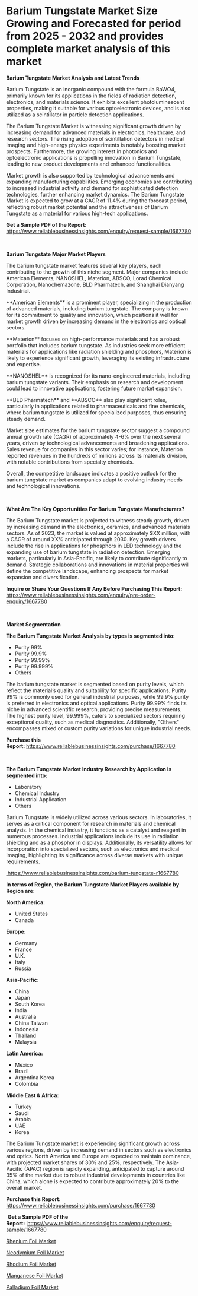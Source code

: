 <p><h1>Barium Tungstate Market Size Growing and Forecasted for period from 2025 - 2032 and provides complete market analysis of this market</h1></p><p><strong>Barium Tungstate Market Analysis and Latest Trends</strong></p>
<p><p>Barium Tungstate is an inorganic compound with the formula BaWO4, primarily known for its applications in the fields of radiation detection, electronics, and materials science. It exhibits excellent photoluminescent properties, making it suitable for various optoelectronic devices, and is also utilized as a scintillator in particle detection applications.</p><p>The Barium Tungstate Market is witnessing significant growth driven by increasing demand for advanced materials in electronics, healthcare, and research sectors. The rising adoption of scintillation detectors in medical imaging and high-energy physics experiments is notably boosting market prospects. Furthermore, the growing interest in photonics and optoelectronic applications is propelling innovation in Barium Tungstate, leading to new product developments and enhanced functionalities.</p><p>Market growth is also supported by technological advancements and expanding manufacturing capabilities. Emerging economies are contributing to increased industrial activity and demand for sophisticated detection technologies, further enhancing market dynamics. The Barium Tungstate Market is expected to grow at a CAGR of 11.4% during the forecast period, reflecting robust market potential and the attractiveness of Barium Tungstate as a material for various high-tech applications.</p></p>
<p><strong>Get a Sample PDF of the Report:&nbsp;</strong> <a href="https://www.reliablebusinessinsights.com/enquiry/request-sample/1667780?utm_campaign=100&utm_medium=2&utm_source=Github&utm_content=ia&utm_term=07032025&utm_id=barium-tungstate">https://www.reliablebusinessinsights.com/enquiry/request-sample/1667780</a></p>
<p>&nbsp;</p>
<p><strong>Barium Tungstate Major Market Players</strong></p>
<p><p>The barium tungstate market features several key players, each contributing to the growth of this niche segment. Major companies include American Elements, NANOSHEL, Materion, ABSCO, Lorad Chemical Corporation, Nanochemazone, BLD Pharmatech, and Shanghai Dianyang Industrial.</p><p>**American Elements** is a prominent player, specializing in the production of advanced materials, including barium tungstate. The company is known for its commitment to quality and innovation, which positions it well for market growth driven by increasing demand in the electronics and optical sectors.</p><p>**Materion** focuses on high-performance materials and has a robust portfolio that includes barium tungstate. As industries seek more efficient materials for applications like radiation shielding and phosphors, Materion is likely to experience significant growth, leveraging its existing infrastructure and expertise.</p><p>**NANOSHEL** is recognized for its nano-engineered materials, including barium tungstate variants. Their emphasis on research and development could lead to innovative applications, fostering future market expansion. </p><p>**BLD Pharmatech** and **ABSCO** also play significant roles, particularly in applications related to pharmaceuticals and fine chemicals, where barium tungstate is utilized for specialized purposes, thus ensuring steady demand.</p><p>Market size estimates for the barium tungstate sector suggest a compound annual growth rate (CAGR) of approximately 4-6% over the next several years, driven by technological advancements and broadening applications. Sales revenue for companies in this sector varies; for instance, Materion reported revenues in the hundreds of millions across its materials division, with notable contributions from specialty chemicals.</p><p>Overall, the competitive landscape indicates a positive outlook for the barium tungstate market as companies adapt to evolving industry needs and technological innovations.</p></p>
<p>&nbsp;</p>
<p><strong>What Are The Key Opportunities For Barium Tungstate Manufacturers?</strong></p>
<p><p>The Barium Tungstate market is projected to witness steady growth, driven by increasing demand in the electronics, ceramics, and advanced materials sectors. As of 2023, the market is valued at approximately $XX million, with a CAGR of around XX% anticipated through 2030. Key growth drivers include the rise in applications for phosphors in LED technology and the expanding use of barium tungstate in radiation detection. Emerging markets, particularly in Asia-Pacific, are likely to contribute significantly to demand. Strategic collaborations and innovations in material properties will define the competitive landscape, enhancing prospects for market expansion and diversification.</p></p>
<p><strong>Inquire or Share Your Questions If Any Before Purchasing This Report:</strong> <a href="https://www.reliablebusinessinsights.com/enquiry/pre-order-enquiry/1667780?utm_campaign=100&utm_medium=2&utm_source=Github&utm_content=ia&utm_term=07032025&utm_id=barium-tungstate">https://www.reliablebusinessinsights.com/enquiry/pre-order-enquiry/1667780</a></p>
<p>&nbsp;</p>
<p><strong>Market Segmentation</strong></p>
<p><strong>The Barium Tungstate Market Analysis by types is segmented into:</strong></p>
<p><ul><li>Purity 99%</li><li>Purity 99.9%</li><li>Purity 99.99%</li><li>Purity 99.999%</li><li>Others</li></ul></p>
<p><p>The barium tungstate market is segmented based on purity levels, which reflect the material’s quality and suitability for specific applications. Purity 99% is commonly used for general industrial purposes, while 99.9% purity is preferred in electronics and optical applications. Purity 99.99% finds its niche in advanced scientific research, providing precise measurements. The highest purity level, 99.999%, caters to specialized sectors requiring exceptional quality, such as medical diagnostics. Additionally, "Others" encompasses mixed or custom purity variations for unique industrial needs.</p></p>
<p><strong>Purchase this Report:&nbsp;</strong><a href="https://www.reliablebusinessinsights.com/purchase/1667780?utm_campaign=100&utm_medium=2&utm_source=Github&utm_content=ia&utm_term=07032025&utm_id=barium-tungstate">https://www.reliablebusinessinsights.com/purchase/1667780</a></p>
<p>&nbsp;</p>
<p><strong>The Barium Tungstate Market Industry Research by Application is segmented into:</strong></p>
<p><ul><li>Laboratory</li><li>Chemical Industry</li><li>Industrial Application</li><li>Others</li></ul></p>
<p><p>Barium Tungstate is widely utilized across various sectors. In laboratories, it serves as a critical component for research in materials and chemical analysis. In the chemical industry, it functions as a catalyst and reagent in numerous processes. Industrial applications include its use in radiation shielding and as a phosphor in displays. Additionally, its versatility allows for incorporation into specialized sectors, such as electronics and medical imaging, highlighting its significance across diverse markets with unique requirements.</p></p>
<p><a href="https://www.reliablebusinessinsights.com/barium-tungstate-r1667780?utm_campaign=100&utm_medium=2&utm_source=Github&utm_content=ia&utm_term=07032025&utm_id=barium-tungstate">&nbsp;https://www.reliablebusinessinsights.com/barium-tungstate-r1667780</a></p>
<p><strong>In terms of Region, the Barium Tungstate Market Players available by Region are:</strong></p>
<p>
    <p> <strong> North America: </strong>
        <ul>
            <li>United States</li>
            <li>Canada</li>
        </ul>
        </p> 
    <p> <strong> Europe: </strong>
        <ul>
            <li>Germany</li>
            <li>France</li>
            <li>U.K.</li>
            <li>Italy</li>
            <li>Russia</li>
        </ul>
        </p> 
    <p> <strong> Asia-Pacific: </strong>
        <ul>
            <li>China</li>
            <li>Japan</li>
            <li>South Korea</li>
            <li>India</li>
            <li>Australia</li>
            <li>China Taiwan</li>
            <li>Indonesia</li>
            <li>Thailand</li>
            <li>Malaysia</li>
        </ul>
        </p> 
    <p> <strong> Latin America: </strong>
        <ul>
            <li>Mexico</li>
            <li>Brazil</li>
            <li>Argentina Korea</li>
            <li>Colombia</li>
        </ul>
        </p> 
    <p> <strong> Middle East & Africa: </strong>
        <ul>
            <li>Turkey</li>
            <li>Saudi</li>
            <li>Arabia</li>
            <li>UAE</li>
            <li>Korea</li>
        </ul>
    </p>
    </p>
<p><p>The Barium Tungstate market is experiencing significant growth across various regions, driven by increasing demand in sectors such as electronics and optics. North America and Europe are expected to maintain dominance, with projected market shares of 30% and 25%, respectively. The Asia-Pacific (APAC) region is rapidly expanding, anticipated to capture around 35% of the market due to robust industrial developments in countries like China, which alone is expected to contribute approximately 20% to the overall market.</p></p>
<p><strong>Purchase this Report: </strong><a href="https://www.reliablebusinessinsights.com/purchase/1667780?utm_campaign=100&utm_medium=2&utm_source=Github&utm_content=ia&utm_term=07032025&utm_id=barium-tungstate">https://www.reliablebusinessinsights.com/purchase/1667780</a></p>
<p>&nbsp;<strong>Get a Sample PDF of the Report:&nbsp;&nbsp;</strong><a href="https://www.reliablebusinessinsights.com/enquiry/request-sample/1667780?utm_campaign=100&utm_medium=2&utm_source=Github&utm_content=ia&utm_term=07032025&utm_id=barium-tungstate">https://www.reliablebusinessinsights.com/enquiry/request-sample/1667780</a></p>
<p><strong></strong></p>
<p><p><a href="https://github.com/zdybelzinn/Market-Research-Report-List-1/blob/main/rhenium-foil-market.md?utm_campaign=100&utm_medium=2&utm_source=Github&utm_content=ia&utm_term=07032025&utm_id=barium-tungstate">Rhenium Foil Market</a></p><p><a href="https://github.com/naingbiner7i/Market-Research-Report-List-1/blob/main/neodymium-foil-market.md?utm_campaign=100&utm_medium=2&utm_source=Github&utm_content=ia&utm_term=07032025&utm_id=barium-tungstate">Neodymium Foil Market</a></p><p><a href="https://github.com/ilanarohalgh/Market-Research-Report-List-1/blob/main/rhodium-foil-market.md?utm_campaign=100&utm_medium=2&utm_source=Github&utm_content=ia&utm_term=07032025&utm_id=barium-tungstate">Rhodium Foil Market</a></p><p><a href="https://github.com/siwerhommer97/Market-Research-Report-List-1/blob/main/manganese-foil-market.md?utm_campaign=100&utm_medium=2&utm_source=Github&utm_content=ia&utm_term=07032025&utm_id=barium-tungstate">Manganese Foil Market</a></p><p><a href="https://github.com/tabormahay2f/Market-Research-Report-List-1/blob/main/palladium-foil-market.md?utm_campaign=100&utm_medium=2&utm_source=Github&utm_content=ia&utm_term=07032025&utm_id=barium-tungstate">Palladium Foil Market</a></p></p>